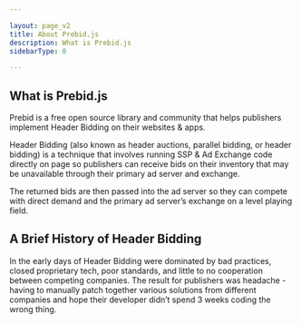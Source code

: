 ```yaml
---

layout: page_v2
title: About Prebid.js
description: What is Prebid.js
sidebarType: 0

---
```


<h2>What is Prebid.js</h2>

<p class="main-text">Prebid is a free open source library and community that helps publishers implement Header Bidding on their websites & apps.</p>

<p class="main-text">Header Bidding (also known as header auctions, parallel bidding, or header bidding) is a technique that involves running SSP & Ad Exchange code directly on page so publishers can receive bids on their inventory that may be unavailable through their primary ad server and exchange.</p>

<p class="main-text">The returned bids are then passed into the ad server so they can compete with direct demand and the primary ad server’s exchange on a level playing field.</p>

<h2>A Brief History of Header Bidding</h2>

<p class="main-text">In the early days of Header Bidding were dominated by bad practices, closed proprietary tech, poor standards, and little to no cooperation between competing companies. The result for publishers was headache - having to manually patch together various solutions from different companies and hope their developer didn’t spend 3 weeks coding the wrong thing.</p>


	
	


